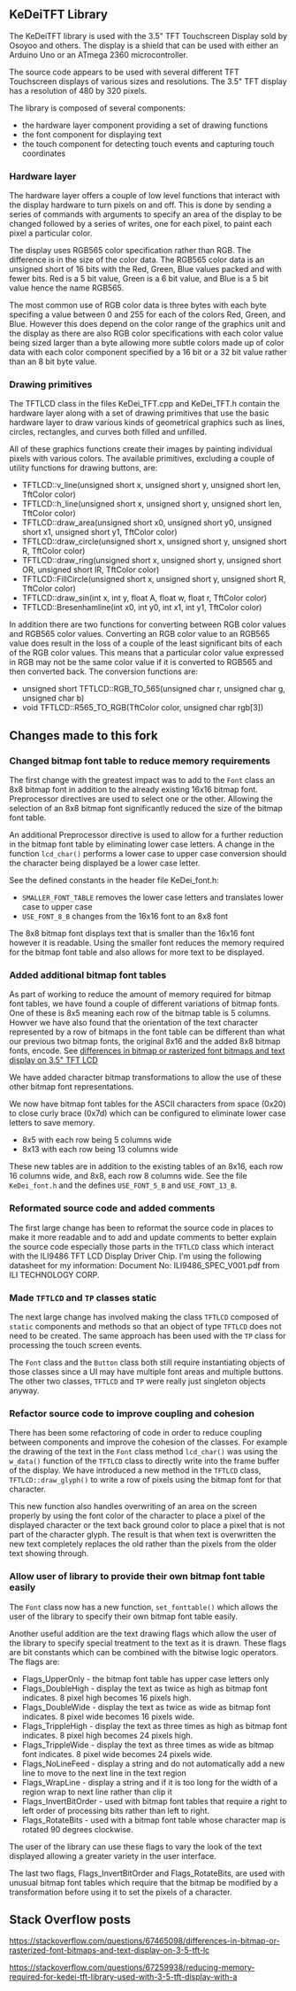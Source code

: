 ## KeDeiTFT Library

The KeDeiTFT library is used with the 3.5" TFT Touchscreen Display sold by Osoyoo and others. The display
is a shield that can be used with either an Arduino Uno or an ATmega 2360 microcontroller.

The source code appears to be used with several different TFT Touchscreen displays of various sizes and
resolutions. The 3.5" TFT display has a resolution of 480 by 320 pixels.

The library is composed of several components:
 - the hardware layer component providing a set of drawing functions
 - the font component for displaying text
 - the touch component for detecting touch events and capturing touch coordinates

### Hardware layer

The hardware layer offers a couple of low level functions that interact with the display hardware
to turn pixels on and off. This is done by sending a series of commands with arguments to specify
an area of the display to be changed followed by a series of writes, one for each pixel, to paint
each pixel a particular color.

The display uses RGB565 color specification rather than RGB. The difference is in the size of the
color data. The RGB565 color data is an unsigned short of 16 bits with the Red, Green, Blue values
packed and with fewer bits. Red is a 5 bit value, Green is a 6 bit value, and Blue is a 5 bit value
hence the name RGB565.

The most common use of RGB color data is three bytes with each byte specifing a value between 0 and 255 for each
of the colors Red, Green, and Blue. However this does depend on the color range of the graphics unit and
the display as there are also RGB color specifications with each color value being sized larger than a
byte allowing more subtle colors made up of color data with each color component specified by a 16 bit
or a 32 bit value rather than an 8 bit byte value.

### Drawing primitives

The TFTLCD class in the files KeDei_TFT.cpp and KeDei_TFT.h contain the hardware layer along with a set
of drawing primitives that use the basic hardware layer to draw various kinds of geometrical graphics
such as lines, circles, rectangles, and curves both filled and unfilled.

All of these graphics functions create their images by painting individual pixels with various colors. The
available primitives, excluding a couple of utility functions for drawing buttons, are:
 - TFTLCD::v_line(unsigned short x, unsigned short y, unsigned short len, TftColor color)
 - TFTLCD::h_line(unsigned short x, unsigned short y, unsigned short len, TftColor color)
 - TFTLCD::draw_area(unsigned short x0, unsigned short y0, unsigned short x1, unsigned short y1, TftColor color)
 - TFTLCD::draw_circle(unsigned short x, unsigned short y, unsigned short R, TftColor color)
 - TFTLCD::draw_ring(unsigned short x, unsigned short y, unsigned short OR, unsigned short IR, TftColor color)
 - TFTLCD::FillCircle(unsigned short x, unsigned short y, unsigned short R, TftColor color)
 - TFTLCD::draw_sin(int x, int y, float A, float w, float r, TftColor color)
 - TFTLCD::Bresenhamline(int x0, int y0, int x1, int y1, TftColor color)

In addition there are two functions for converting between RGB color values and RGB565 color values. Converting
an RGB color value to an RGB565 value does result in the loss of a couple of the least significant bits of each of
the RGB color values. This means that a particular color value expressed in RGB may not be the same color value if
it is converted to RGB565 and then converted back. The conversion functions are:
 - unsigned short TFTLCD::RGB_TO_565(unsigned char r, unsigned char g, unsigned char b)
 - void TFTLCD::R565_TO_RGB(TftColor color, unsigned char rgb[3])

## Changes made to this fork

### Changed bitmap font table to reduce memory requirements

The first change with the greatest impact was to add to the `Font` class an 8x8 bitmap font in addition
to the already existing 16x16 bitmap font. Preprocessor directives are used to select one or the other.
Allowing the selection of an 8x8 bitmap font significantly reduced the size of the bitmap font table.

An additional Preprocessor directive is used to allow for a further reduction in the bitmap font table by
eliminating lower case letters. A change in the function `lcd_char()` performs a lower case to upper case
conversion should the character being displayed be a lower case letter.

See the defined constants in the header file KeDei_font.h:
 - `SMALLER_FONT_TABLE` removes the lower case letters and translates lower case to upper case
 - `USE_FONT_8_B` changes from the 16x16 font to an 8x8 font

The 8x8 bitmap font displays text that is smaller than the 16x16 font however it is readable. Using the
smaller font reduces the memory required for the bitmap font table and also allows for more text to be
displayed.

### Added additional bitmap font tables

As part of working to reduce the amount of memory required for bitmap font tables, we have found a couple of
different variations of bitmap fonts. One of these is 8x5 meaning each row of the bitmap table is 5 columns.
Howver we have also found that the orientation of the text character represented by a row of bitmaps in the
font table can be different than what our previous two bitmap fonts, the original 8x16 and the added 8x8 bitmap
fonts, encode. See [differences in bitmap or rasterized font bitmaps and text display on 3.5" TFT LCD](https://stackoverflow.com/questions/67465098/differences-in-bitmap-or-rasterized-font-bitmaps-and-text-display-on-3-5-tft-lc)

We have added character bitmap transformations to allow the use of these other bitmap font representations.

We now have bitmap font tables for the ASCII characters from space (0x20) to close curly brace (0x7d) which
can be configured to eliminate lower case letters to save memory.
 - 8x5 with each row being 5 columns wide
 - 8x13 with each row being 13 columns wide

These new tables are in addition to the existing tables of an 8x16, each row 16 columns wide, and 8x8, each
row 8 columns wide. See the file `KeDei_font.h` and the defines `USE_FONT_5_B` and `USE_FONT_13_B`.

### Reformated source code and added comments

The first large change has been to reformat the source code in places to make it more readable and to
add and update comments to better explain the source code especially those parts in the `TFTLCD` class
which interact with the ILI9486 TFT LCD Display Driver Chip. I'm using the following datasheet for my
information: Document No: ILI9486_SPEC_V001.pdf from ILI TECHNOLOGY CORP.

### Made `TFTLCD` and `TP` classes static

The next large change has involved making the class `TFTLCD` composed of `static` components and methods
so that an object of type `TFTLCD` does not need to be created. The same approach has been used with the
`TP` class for processing the touch screen events.

The `Font` class and the `Button` class both still require instantiating objects of those classes since a UI
may have multiple font areas and multiple buttons. The other two classes, `TFTLCD` and `TP` were really just
singleton objects anyway.

### Refactor source code to improve coupling and cohesion

There has been some refactoring of code in order to reduce coupling between components and improve the cohesion
of the classes. For example the drawing of the text in the `Font` class method `lcd_char()` was using the
`w_data()` function of the `TFTLCD` class to directly write into the frame buffer of the display. We have
introduced a new method in the `TFTLCD` class, `TFTLCD::draw_glyph()` to write a row of pixels using the
bitmap font for that character.

This new function also handles overwriting of an area on the screen properly
by using the font color of the character to place a pixel of the displayed character or the text back ground
color to place a pixel that is not part of the character glyph. The result is that when text is overwritten
the new text completely replaces the old rather than the pixels from the older text showing through.

### Allow user of library to provide their own bitmap font table easily

The `Font` class now has a new function, `set_fonttable()` which allows the user of the library to specify
their own bitmap font table easily.

Another useful addition are the text drawing flags which allow the user of the library to specify special
treatment to the text as it is drawn. These flags are bit constants which can be combined with the bitwise
logic operators. The flags are:
 -	Flags_UpperOnly - the bitmap font table has upper case letters only
 -	Flags_DoubleHigh - display the text as twice as high as bitmap font indicates. 8 pixel high becomes 16 pixels high.
 -	Flags_DoubleWide - display the text as twice as wide as bitmap font indicates. 8 pixel wide becomes 16 pixels wide.
 -	Flags_TrippleHigh - display the text as three times as high as bitmap font indicates. 8 pixel high becomes 24 pixels high.
 -	Flags_TrippleWide - display the text as three times as wide as bitmap font indicates. 8 pixel wide becomes 24 pixels wide.
 -	Flags_NoLineFeed - display a string and do not automatically add a new line to move to the next line in the text region
 -	Flags_WrapLine - display a string and if it is too long for the width of a region wrap to next line rather than clip it
 -	Flags_InvertBitOrder - used with bitmap font tables that require a right to left order of processing bits rather than left to right.
 -	Flags_RotateBits - used with a bitmap font table whose character map is rotated 90 degrees clockwise.

The user of the library can use these flags to vary the look of the text displayed allowing a greater variety in the
user interface.

The last two flags, Flags_InvertBitOrder and Flags_RotateBits, are used with unusual bitmap font tables which require that the
bitmap be modified by a transformation before using it to set the pixels of a character.

## Stack Overflow posts

https://stackoverflow.com/questions/67465098/differences-in-bitmap-or-rasterized-font-bitmaps-and-text-display-on-3-5-tft-lc

https://stackoverflow.com/questions/67259938/reducing-memory-required-for-kedei-tft-library-used-with-3-5-tft-display-with-a

